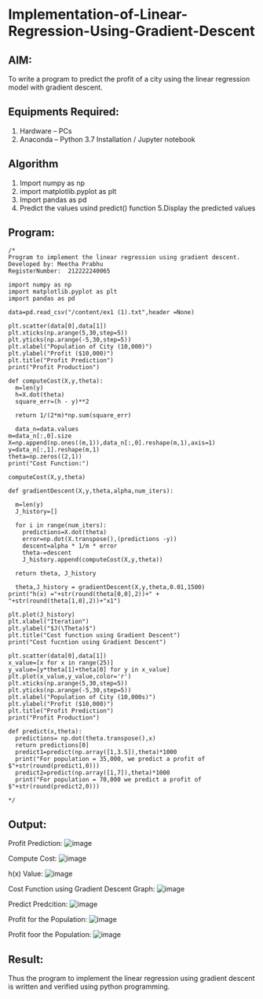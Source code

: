 # Implementation-of-Linear-Regression-Using-Gradient-Descent

## AIM:
To write a program to predict the profit of a city using the linear regression model with gradient descent.

## Equipments Required:
1. Hardware – PCs
2. Anaconda – Python 3.7 Installation / Jupyter notebook

## Algorithm
1. Import numpy as np
2. import matplotlib.pyplot as plt
3. Import pandas as pd
4. Predict the values usind predict() function
5.Display the predicted values

## Program:
```
/*
Program to implement the linear regression using gradient descent.
Developed by: Meetha Prabhu
RegisterNumber:  212222240065

import numpy as np
import matplotlib.pyplot as plt
import pandas as pd

data=pd.read_csv("/content/ex1 (1).txt",header =None)

plt.scatter(data[0],data[1])
plt.xticks(np.arange(5,30,step=5))
plt.yticks(np.arange(-5,30,step=5))
plt.xlabel("Population of City (10,000)")
plt.ylabel("Profit ($10,000)")
plt.title("Profit Prediction")
print("Profit Production")

def computeCost(X,y,theta):
  m=len(y)
  h=X.dot(theta)
  square_err=(h - y)**2
  
  return 1/(2*m)*np.sum(square_err)
  
  data_n=data.values
m=data_n[:,0].size
X=np.append(np.ones((m,1)),data_n[:,0].reshape(m,1),axis=1)
y=data_n[:,1].reshape(m,1)
theta=np.zeros((2,1))
print("Cost Function:")

computeCost(X,y,theta)

def gradientDescent(X,y,theta,alpha,num_iters):

  m=len(y)
  J_history=[]
  
  for i in range(num_iters):
    predictions=X.dot(theta)
    error=np.dot(X.transpose(),(predictions -y))
    descent=alpha * 1/m * error
    theta-=descent
    J_history.append(computeCost(X,y,theta))

  return theta, J_history
  
  theta,J_history = gradientDescent(X,y,theta,0.01,1500)
print("h(x) ="+str(round(theta[0,0],2))+" + "+str(round(theta[1,0],2))+"x1")

plt.plot(J_history)
plt.xlabel("Iteration")
plt.ylabel("$J(\Theta)$")
plt.title("Cost function using Gradient Descent")
print("Cost fucntion using Gradient Descent")

plt.scatter(data[0],data[1])
x_value=[x for x in range(25)]
y_value=[y*theta[1]+theta[0] for y in x_value]
plt.plot(x_value,y_value,color='r')
plt.xticks(np.arange(5,30,step=5))
plt.yticks(np.arange(-5,30,step=5))
plt.xlabel("Population of City (10,000s)")
plt.ylabel("Profit ($10,000)")
plt.title("Profit Prediction")
print("Profit Production")

def predict(x,theta):
  predictions= np.dot(theta.transpose(),x)
  return predictions[0]
  predict1=predict(np.array([1,3.5]),theta)*1000
  print("For population = 35,000, we predict a profit of $"+str(round(predict1,0)))
  predict2=predict(np.array([1,7]),theta)*1000
  print("For population = 70,000 we predict a profit of $"+str(round(predict2,0)))

*/
```

## Output:
Profit Prediction:
![image](https://user-images.githubusercontent.com/119401038/229294473-a9c24475-d57e-4d36-81ad-07316f5625db.png)

Compute Cost:
![image](https://user-images.githubusercontent.com/119401038/229294500-318f6017-f818-4f13-b718-ed6daa507973.png)

h(x) Value:
![image](https://user-images.githubusercontent.com/119401038/229294521-10e32811-e559-42c6-bdae-88bfd5c1653b.png)

Cost Function using Gradient Descent Graph:
![image](https://user-images.githubusercontent.com/119401038/229294545-063d1f6b-b021-4898-9c32-8a06f2ec9820.png)

Predict Predcition:
![image](https://user-images.githubusercontent.com/119401038/229294559-92510321-9185-46f1-a7ea-5038cbcb5432.png)

Profit for the Population:
![image](https://user-images.githubusercontent.com/119401038/229294591-9703694e-7692-4add-8289-b172ccade2e9.png)

Profit foor the Population:
![image](https://user-images.githubusercontent.com/119401038/229294611-fbe37940-58f1-4f85-a5f9-0a793b8998f1.png)

## Result:
Thus the program to implement the linear regression using gradient descent is written and verified using python programming.
